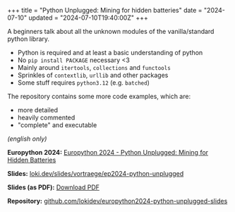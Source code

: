 +++
title = "Python Unplugged: Mining for hidden batteries"
date = "2024-07-10"
updated = "2024-07-10T19:40:00Z"
+++

A beginners talk about all the unknown modules of the vanilla/standard python library.

- Python is required and at least a basic understanding of python
- No `pip install PACKAGE` necessary <3 
- Mainly around `itertools`, `collections` and `functools`
- Sprinkles of `contextlib`, `urllib` and other packages
- Some stuff requires `python3.12` (e.g. `batched`)

The repository contains some more code examples, which are:
- more detailed
- heavily commented
- "complete" and executable

*(english only)*


**Europython 2024:** [Europython 2024 - Python Unplugged: Mining for Hidden Batteries](https://ep2024.europython.eu/session/python-unplugged-mining-for-hidden-batteries)

**Slides:** [loki.dev/slides/vortraege/ep2024-python-unplugged](https://loki.dev/slides/vortraege/ep2024-python-unplugged)

**Slides (as PDF):** [Download PDF](https://loki.dev/20240710_2117_europython24_python_unplugged.pdf)

**Repository:** [github.com/lokidev/europython2024-python-unplugged-slides](https://github.com/dev-loki/europython2024-python-unplugged-slides)

